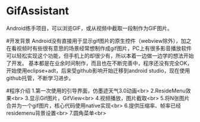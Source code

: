# GifAssistant
Android练手项目，可以浏览GIF，或从视频中截取一段制作为GIF图片。

#开发背景
Android没有直接用于显示gif图片的原生控件（webview除外），加之在看视频时有些很有意思的场景经常想制作成gif图片，PC上有很多影音播放软件可以轻松实现这个功能，但手机上的却很少有，所以本着一边做一边学的想法开始了开发。
基本都是在业余时间制作，而且也在不断完善中，程序还没有完全OK，开始使用eclipse+adt，后来受github影响开始迁移到android studio，现在使用github托管，不断学习进步。

#程序介绍
1.第一次使用的引导界面，仿墨迹天气3.0动画\<br>
2.ResideMenu效果\<br>
3.显示Gif图片，GifView\<br>
4.视频播放，图片截取\<br>
5.将N张图片合并为一个gif图片，核心代码使用native实现\<br>
6.提供压缩率、帧率已经residemenu背景设置\<br>
7.圆角菜单\<br>

